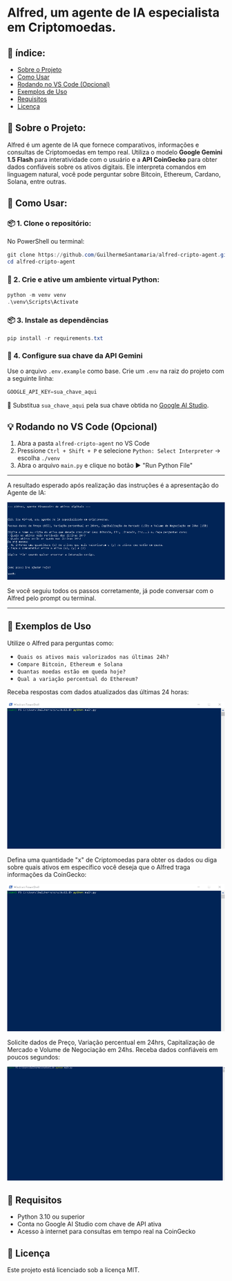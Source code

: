 # Alfred, um agente de IA especialista em Criptomoedas.

## 📖 índice:

- [Sobre o Projeto](#sobre-o-projeto)
- [Como Usar](#como-usar)
- [Rodando no VS Code (Opcional)](#rodando-no-vs-code-opcional)
- [Exemplos de Uso](#exemplos-de-uso)
- [Requisitos](#requisitos)
- [Licença](#licença)

## 📌 Sobre o Projeto:

Alfred é um agente de IA que fornece comparativos, informações e consultas de Criptomoedas em tempo real. Utiliza o modelo **Google Gemini 1.5 Flash** para interatividade com o usuário e a **API CoinGecko** para obter dados confiáveis sobre os ativos digitais. Ele interpreta comandos em linguagem natural, você pode perguntar sobre Bitcoin, Ethereum, Cardano, Solana, entre outras.

## 🔧 Como Usar:

### 📦 1. Clone o repositório:

No PowerShell ou terminal:

```powershell
git clone https://github.com/GuilhermeSantamaria/alfred-cripto-agent.git
cd alfred-cripto-agent
```

### 🐍 2. Crie e ative um ambiente virtual Python:

```powershell
python -m venv venv
.\venv\Scripts\Activate
```

### 📦 3. Instale as dependências

```powershell
pip install -r requirements.txt
```

### 🔑 4. Configure sua chave da API Gemini

Use o arquivo `.env.example` como base. Crie um `.env` na raiz do projeto com a seguinte linha:

```powershell
GOOGLE_API_KEY=sua_chave_aqui
```

🔐 Substitua `sua_chave_aqui` pela sua chave obtida no [Google AI Studio](https://aistudio.google.com/app/apikey).

## 💡 Rodando no VS Code (Opcional)

1. Abra a pasta `alfred-cripto-agent` no VS Code
2. Pressione `Ctrl + Shift + P` e selecione `Python: Select Interpreter` → escolha `./venv`
3. Abra o arquivo `main.py` e clique no botão ▶️ "Run Python File"

---

A resultado esperado após realização das instruções é a apresentação do Agente de IA:

![Resultado esperado](assets/standart_prompt.png)

Se você seguiu todos os passos corretamente, já pode conversar com o Alfred pelo prompt ou terminal.

---

## 🧠 Exemplos de Uso

Utilize o Alfred para perguntas como:

- `Quais os ativos mais valorizados nas últimas 24h?`
- `Compare Bitcoin, Ethereum e Solana`
- `Quantas moedas estão em queda hoje?`
- `Qual a variação percentual do Ethereum?`

Receba respostas com dados atualizados das últimas 24 horas:

![Funcionamento do Alfred](assets/gif1.gif)

Defina uma quantidade "x" de Criptomoedas para obter os dados ou diga sobre quais ativos em específico você deseja que o Alfred traga informações da CoinGecko:

![Funcionamento do Alfred](assets/gif2.gif)

Solicite dados de Preço, Variação percentual em 24hrs, Capitalização de Mercado e Volume de Negociação em 24hs.
Receba dados confiáveis em poucos segundos:

![Funcionamento do Alfred](assets/gif3.gif)

## 🧰 Requisitos

- Python 3.10 ou superior
- Conta no Google AI Studio com chave de API ativa
- Acesso à internet para consultas em tempo real na CoinGecko

## 📄 Licença

Este projeto está licenciado sob a licença MIT.
